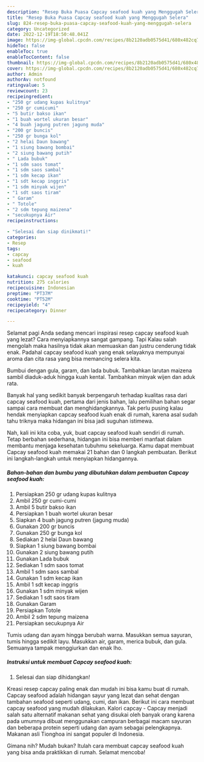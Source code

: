 ```yaml
---
description: "Resep Buka Puasa Capcay seafood kuah yang Menggugah Selera"
title: "Resep Buka Puasa Capcay seafood kuah yang Menggugah Selera"
slug: 824-resep-buka-puasa-capcay-seafood-kuah-yang-menggugah-selera
category: Uncategorized
date: 2022-12-19T18:50:48.041Z
image: https://img-global.cpcdn.com/recipes/8b2120adb0575d41/680x482cq70/capcay-seafood-kuah-foto-resep-utama.jpg
hideToc: false
enableToc: true
enableTocContent: false
thumbnail: https://img-global.cpcdn.com/recipes/8b2120adb0575d41/680x482cq70/capcay-seafood-kuah-foto-resep-utama.jpg
cover: https://img-global.cpcdn.com/recipes/8b2120adb0575d41/680x482cq70/capcay-seafood-kuah-foto-resep-utama.jpg
author: Admin
authorAv: notfound
ratingvalue: 5
reviewcount: 23
recipeingredient:
- "250 gr udang kupas kulitnya"
- "250 gr cumicumi"
- "5 butir bakso ikan"
- "1 buah wortel ukuran besar"
- "4 buah jagung putren jagung muda"
- "200 gr buncis"
- "250 gr bunga kol"
- "2 helai Daun bawang"
- "1 siung bawang bombai"
- "2 siung bawang putih"
- " Lada bubuk"
- "1 sdm saos tomat"
- "1 sdm saos sambal"
- "1 sdm kecap ikan"
- "1 sdt kecap inggris"
- "1 sdm minyak wijen"
- "1 sdt saos tiram"
- " Garam"
- " Totole"
- "2 sdm tepung maizena"
- "secukupnya Air"
recipeinstructions:

- "Selesai dan siap dinikmati!"
categories:
- Resep
tags:
- capcay
- seafood
- kuah

katakunci: capcay seafood kuah 
nutrition: 275 calories
recipecuisine: Indonesian
preptime: "PT37M"
cooktime: "PT52M"
recipeyield: "4"
recipecategory: Dinner

---
```



Selamat pagi Anda sedang mencari inspirasi resep capcay seafood kuah yang lezat? Cara menyiapkannya sangat gampang. Tapi Kalau salah mengolah maka hasilnya tidak akan memuaskan dan justru cenderung tidak enak. Padahal capcay seafood kuah yang enak selayaknya mempunyai aroma dan cita rasa yang bisa memancing selera kita.


Bumbui dengan gula, garam, dan lada bubuk. Tambahkan larutan maizena sambil diaduk-aduk hingga kuah kental. Tambahkan minyak wijen dan aduk rata.

Banyak hal yang sedikit banyak berpengaruh terhadap kualitas rasa dari capcay seafood kuah, pertama dari jenis bahan, lalu pemilihan bahan segar sampai cara membuat dan menghidangkannya. Tak perlu pusing kalau hendak menyiapkan capcay seafood kuah enak di rumah, karena asal sudah tahu triknya maka hidangan ini bisa jadi suguhan istimewa.


Nah, kali ini kita coba, yuk, buat capcay seafood kuah sendiri di rumah. Tetap berbahan sederhana, hidangan ini bisa memberi manfaat dalam membantu menjaga kesehatan tubuhmu sekeluarga. Kamu dapat membuat Capcay seafood kuah memakai 21 bahan dan 0 langkah pembuatan. Berikut ini langkah-langkah untuk menyiapkan hidangannya.

<!--inarticleads1-->

##### Bahan-bahan dan bumbu yang dibutuhkan dalam pembuatan Capcay seafood kuah:

1. Persiapkan 250 gr udang kupas kulitnya
1. Ambil 250 gr cumi-cumi
1. Ambil 5 butir bakso ikan
1. Persiapkan 1 buah wortel ukuran besar
1. Siapkan 4 buah jagung putren (jagung muda)
1. Gunakan 200 gr buncis
1. Gunakan 250 gr bunga kol
1. Sediakan 2 helai Daun bawang
1. Siapkan 1 siung bawang bombai
1. Gunakan 2 siung bawang putih
1. Gunakan  Lada bubuk
1. Sediakan 1 sdm saos tomat
1. Ambil 1 sdm saos sambal
1. Gunakan 1 sdm kecap ikan
1. Ambil 1 sdt kecap inggris
1. Gunakan 1 sdm minyak wijen
1. Sediakan 1 sdt saos tiram
1. Gunakan  Garam
1. Persiapkan  Totole
1. Ambil 2 sdm tepung maizena
1. Persiapkan secukupnya Air


Tumis udang dan ayam hingga berubah warna. Masukkan semua sayuran, tumis hingga sedikit layu. Masukkan air, garam, merica bubuk, dan gula. Semuanya tampak menggiurkan dan enak lho. 

<!--inarticleads2-->

##### Instruksi untuk membuat Capcay seafood kuah:


1. Selesai dan siap dihidangkan!

Kreasi resep capcay paling enak dan mudah ini bisa kamu buat di rumah. Capcay seafood adalah hidangan sayur yang lezat dan sehat dengan tambahan seafood seperti udang, cumi, dan ikan. Berikut ini cara membuat capcay seafood yang mudah dilakukan. Kalori capcay - Capcay menjadi salah satu alternatif makanan sehat yang disukai oleh banyak orang karena pada umumnya dibuat menggunakan campuran berbagai macam sayuran dan beberapa protein seperti udang dan ayam sebagai pelengkapnya. Makanan asli Tionghoa ini sangat populer di Indonesia. 

Gimana nih? Mudah bukan? Itulah cara membuat capcay seafood kuah yang bisa anda praktikkan di rumah. Selamat mencoba!
